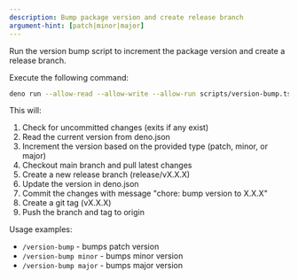 ```yaml
---
description: Bump package version and create release branch
argument-hint: [patch|minor|major]
---
```


Run the version bump script to increment the package version and create a release branch.

Execute the following command:

```bash
deno run --allow-read --allow-write --allow-run scripts/version-bump.ts $ARGUMENTS
```

This will:

1. Check for uncommitted changes (exits if any exist)
2. Read the current version from deno.json
3. Increment the version based on the provided type (patch, minor, or major)
4. Checkout main branch and pull latest changes
5. Create a new release branch (release/vX.X.X)
6. Update the version in deno.json
7. Commit the changes with message "chore: bump version to X.X.X"
8. Create a git tag (vX.X.X)
9. Push the branch and tag to origin

Usage examples:

- `/version-bump` - bumps patch version
- `/version-bump minor` - bumps minor version
- `/version-bump major` - bumps major version
